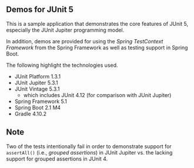 ## Demos for JUnit 5

This is a sample application that demonstrates the core features of JUnit 5, especially the JUnit Jupiter programming model.

In addition, demos are provided for using the _Spring TestContext Framework_ from the Spring Framework as well as testing support in Spring Boot.

The following highlight the technologies used.

* JUnit Platform 1.3.1
* JUnit Jupiter 5.3.1
* JUnit Vintage 5.3.1
  * which includes JUnit 4.12 (for comparison with JUnit Jupiter)
* Spring Framework 5.1
* Spring Boot 2.1 M4
* Gradle 4.10.2

## Note

Two of the tests intentionally fail in order to demonstrate support for `assertAll()` (i.e., _grouped assertions_) in JUnit Jupiter vs. the lacking support for grouped assertions in JUnit 4.
